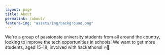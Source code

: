 ```yaml
---
layout: page
title: About
permalink: /about/
feature-img: "assets/img/background.png"
---
```


We're a group of passionate university students from all around the country, looking to improve the tech opportunities in schools! We want to get more students, aged 15-18, involved with hackathons! 🔥🎉
 
